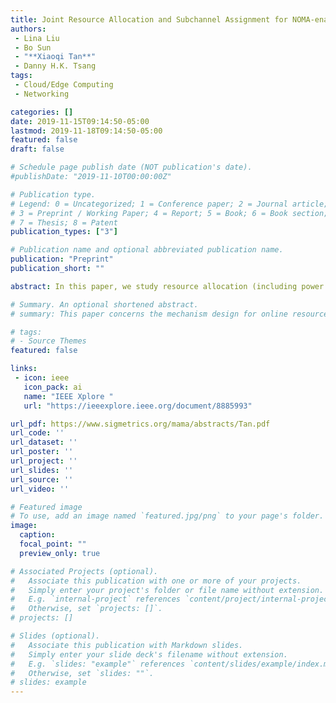```yaml
---
title: Joint Resource Allocation and Subchannel Assignment for NOMA-enabled Multi-access Edge Computing
authors:
 - Lina Liu
 - Bo Sun
 - "**Xiaoqi Tan**"
 - Danny H.K. Tsang
tags: 
 - Cloud/Edge Computing
 - Networking

categories: []
date: 2019-11-15T09:14:50-05:00
lastmod: 2019-11-18T09:14:50-05:00
featured: false
draft: false

# Schedule page publish date (NOT publication's date).
#publishDate: "2019-11-10T00:00:00Z"

# Publication type.
# Legend: 0 = Uncategorized; 1 = Conference paper; 2 = Journal article;
# 3 = Preprint / Working Paper; 4 = Report; 5 = Book; 6 = Book section;
# 7 = Thesis; 8 = Patent
publication_types: ["3"]

# Publication name and optional abbreviated publication name.
publication: "Preprint"
publication_short: ""

abstract: In this paper, we study resource allocation (including power and computation resources) and channel assignment in an uplink Non-orthogonal Multiple Access (NOMA)-based Mobile Edge Computing (MEC) system. Our objective is to minimize the total energy consumption of all users. The problem, however, is a non-convex combinatorial optimization problem. We first investigate the hidden convexity by reformulating the resource allocation problem when the channel assignment is given, and propose an efficient algorithm to allocate the resources by dual decomposition methods. Furthermore, we design a heuristic algorithm to decide the channel assignment leveraging the structural property in the reformulation. Extensive simulations verify that NOMA has great advantages over Orthogonal Multiple Access (OMA) in multi-user latency-intensive MEC systems.

# Summary. An optional shortened abstract.
# summary: This paper concerns the mechanism design for online resource allocation in a strategic setting. In this setting, a single supplier allocates capacity-limited resources to requests that arrive in a sequential and arbitrary manner. Each request is associated with an agent who may act selfishly to misreport the requirement and valuation of her request.

# tags:
# - Source Themes
featured: false

links:
 - icon: ieee
   icon_pack: ai
   name: "IEEE Xplore "
   url: "https://ieeexplore.ieee.org/document/8885993"

url_pdf: https://www.sigmetrics.org/mama/abstracts/Tan.pdf
url_code: ''
url_dataset: ''
url_poster: ''
url_project: ''
url_slides: ''
url_source: ''
url_video: ''

# Featured image
# To use, add an image named `featured.jpg/png` to your page's folder.
image:
  caption:
  focal_point: ""
  preview_only: true

# Associated Projects (optional).
#   Associate this publication with one or more of your projects.
#   Simply enter your project's folder or file name without extension.
#   E.g. `internal-project` references `content/project/internal-project/index.md`.
#   Otherwise, set `projects: []`.
# projects: []

# Slides (optional).
#   Associate this publication with Markdown slides.
#   Simply enter your slide deck's filename without extension.
#   E.g. `slides: "example"` references `content/slides/example/index.md`.
#   Otherwise, set `slides: ""`.
# slides: example
---
```

